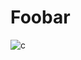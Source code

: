 # Foobar

![c](https://user-images.githubusercontent.com/80093002/110227209-a29e2c00-7efe-11eb-86bc-14c32b6d3446.jpg)

